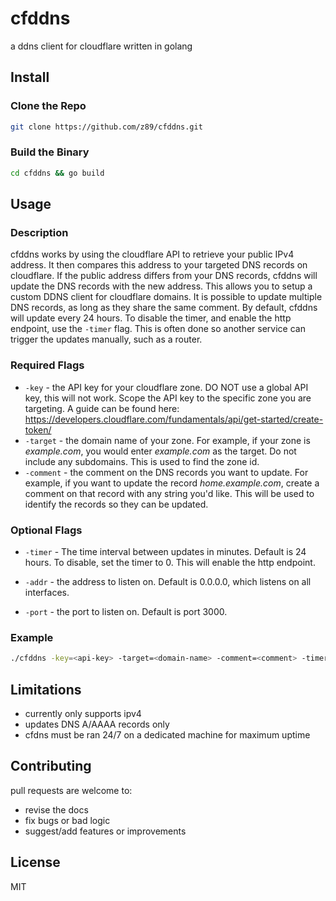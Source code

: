 # cfddns

a ddns client for cloudflare written in golang

## Install

### Clone the Repo
```bash
git clone https://github.com/z89/cfddns.git
```
### Build the Binary
```bash
cd cfddns && go build
```
## Usage
### Description
cfddns works by using the cloudflare API to retrieve your public IPv4 address. It then compares this address to your targeted DNS records on cloudflare. If the public address differs from your DNS records, cfddns will update the DNS records with the new address. This allows you to setup a custom DDNS client for cloudflare domains. It is possible to update multiple DNS records, as long as they share the same comment. By default, cfddns will update every 24 hours. To disable the timer, and enable the http endpoint, use the `-timer` flag. This is often done so another service can trigger the updates manually, such as a router.

### Required Flags
* `-key` - the API key for your cloudflare zone. DO NOT use a global API key, this will not work. Scope the API key to the specific zone you are targeting. A guide can be found here: https://developers.cloudflare.com/fundamentals/api/get-started/create-token/
* `-target` - the domain name of your zone. For example, if your zone is _example.com_, you would enter _example.com_ as the target. Do not include any subdomains. This is used to find the zone id.
* `-comment` - the comment on the DNS records you want to update. For example, if you want to update the record _home.example.com_, create a comment on that record with any string you'd like. This will be used to identify the records so they can be updated.  

### Optional Flags
* `-timer` - The time interval between updates in minutes. Default is 24 hours. To disable, set the timer to 0. This will enable the http endpoint.

* `-addr` - the address to listen on. Default is 0.0.0.0, which listens on all interfaces.
* `-port` - the port to listen on. Default is port 3000.

### Example


```bash
./cfddns -key=<api-key> -target=<domain-name> -comment=<comment> -timer=<interval> -addr=<address> -port=<port>
```
## Limitations
* currently only supports ipv4
* updates DNS A/AAAA records only
* cfdns must be ran 24/7 on a dedicated machine for maximum uptime

## Contributing

pull requests are welcome to:

- revise the docs
- fix bugs or bad logic
- suggest/add features or improvements

## License

MIT